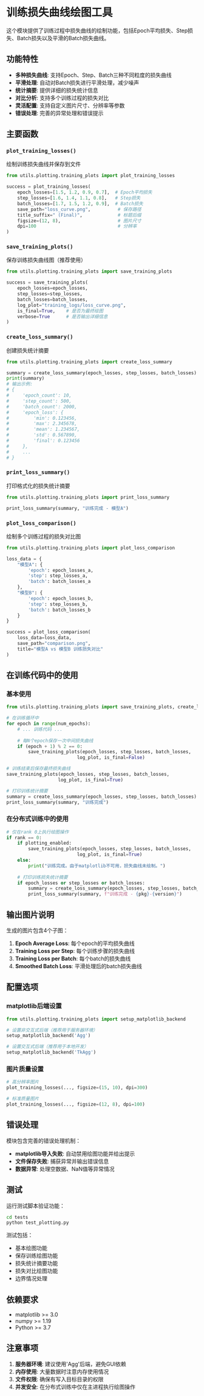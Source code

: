 # 训练损失曲线绘图工具

这个模块提供了训练过程中损失曲线的绘制功能，包括Epoch平均损失、Step损失、Batch损失以及平滑的Batch损失曲线。

## 功能特性

- **多种损失曲线**: 支持Epoch、Step、Batch三种不同粒度的损失曲线
- **平滑处理**: 自动对Batch损失进行平滑处理，减少噪声
- **统计摘要**: 提供详细的损失统计信息
- **对比分析**: 支持多个训练过程的损失对比
- **灵活配置**: 支持自定义图片尺寸、分辨率等参数
- **错误处理**: 完善的异常处理和错误提示

## 主要函数

### `plot_training_losses()`
绘制训练损失曲线并保存到文件

```python
from utils.plotting.training_plots import plot_training_losses

success = plot_training_losses(
    epoch_losses=[1.5, 1.2, 0.9, 0.7],  # Epoch平均损失
    step_losses=[1.6, 1.4, 1.1, 0.8],   # Step损失
    batch_losses=[1.7, 1.5, 1.2, 0.9],  # Batch损失
    save_path="loss_curve.png",          # 保存路径
    title_suffix=" (Final)",             # 标题后缀
    figsize=(12, 8),                     # 图片尺寸
    dpi=100                              # 分辨率
)
```

### `save_training_plots()`
保存训练损失曲线图（推荐使用）

```python
from utils.plotting.training_plots import save_training_plots

success = save_training_plots(
    epoch_losses=epoch_losses,
    step_losses=step_losses,
    batch_losses=batch_losses,
    log_plot="training_logs/loss_curve.png",
    is_final=True,    # 是否为最终绘图
    verbose=True      # 是否输出详细信息
)
```

### `create_loss_summary()`
创建损失统计摘要

```python
from utils.plotting.training_plots import create_loss_summary

summary = create_loss_summary(epoch_losses, step_losses, batch_losses)
print(summary)
# 输出示例:
# {
#     'epoch_count': 10,
#     'step_count': 500,
#     'batch_count': 2000,
#     'epoch_loss': {
#         'min': 0.123456,
#         'max': 2.345678,
#         'mean': 1.234567,
#         'std': 0.567890,
#         'final': 0.123456
#     },
#     ...
# }
```

### `print_loss_summary()`
打印格式化的损失统计摘要

```python
from utils.plotting.training_plots import print_loss_summary

print_loss_summary(summary, "训练完成 - 模型A")
```

### `plot_loss_comparison()`
绘制多个训练过程的损失对比图

```python
from utils.plotting.training_plots import plot_loss_comparison

loss_data = {
    "模型A": {
        'epoch': epoch_losses_a,
        'step': step_losses_a,
        'batch': batch_losses_a
    },
    "模型B": {
        'epoch': epoch_losses_b,
        'step': step_losses_b,
        'batch': batch_losses_b
    }
}

success = plot_loss_comparison(
    loss_data=loss_data,
    save_path="comparison.png",
    title="模型A vs 模型B 训练损失对比"
)
```

## 在训练代码中的使用

### 基本使用

```python
from utils.plotting.training_plots import save_training_plots, create_loss_summary, print_loss_summary

# 在训练循环中
for epoch in range(num_epochs):
    # ... 训练代码 ...
    
    # 每N个epoch保存一次中间损失曲线
    if (epoch + 1) % 2 == 0:
        save_training_plots(epoch_losses, step_losses, batch_losses, 
                          log_plot, is_final=False)

# 训练结束后保存最终损失曲线
save_training_plots(epoch_losses, step_losses, batch_losses, 
                   log_plot, is_final=True)

# 打印训练统计摘要
summary = create_loss_summary(epoch_losses, step_losses, batch_losses)
print_loss_summary(summary, "训练完成")
```

### 在分布式训练中的使用

```python
# 仅在rank 0上执行绘图操作
if rank == 0:
    if plotting_enabled:
        save_training_plots(epoch_losses, step_losses, batch_losses, 
                          log_plot, is_final=True)
    else:
        print("训练完成。由于matplotlib不可用，损失曲线未绘制。")
    
    # 打印训练损失统计摘要
    if epoch_losses or step_losses or batch_losses:
        summary = create_loss_summary(epoch_losses, step_losses, batch_losses)
        print_loss_summary(summary, f"训练完成 - {pkg}-{version}")
```

## 输出图片说明

生成的图片包含4个子图：

1. **Epoch Average Loss**: 每个epoch的平均损失曲线
2. **Training Loss per Step**: 每个训练步骤的损失曲线
3. **Training Loss per Batch**: 每个batch的损失曲线
4. **Smoothed Batch Loss**: 平滑处理后的batch损失曲线

## 配置选项

### matplotlib后端设置

```python
from utils.plotting.training_plots import setup_matplotlib_backend

# 设置非交互式后端（推荐用于服务器环境）
setup_matplotlib_backend('Agg')

# 设置交互式后端（推荐用于本地开发）
setup_matplotlib_backend('TkAgg')
```

### 图片质量设置

```python
# 高分辨率图片
plot_training_losses(..., figsize=(15, 10), dpi=300)

# 标准质量图片
plot_training_losses(..., figsize=(12, 8), dpi=100)
```

## 错误处理

模块包含完善的错误处理机制：

- **matplotlib导入失败**: 自动禁用绘图功能并给出提示
- **文件保存失败**: 捕获异常并输出错误信息
- **数据异常**: 处理空数据、NaN值等异常情况

## 测试

运行测试脚本验证功能：

```bash
cd tests
python test_plotting.py
```

测试包括：
- 基本绘图功能
- 保存训练绘图功能
- 损失统计摘要功能
- 损失对比绘图功能
- 边界情况处理

## 依赖要求

- matplotlib >= 3.0
- numpy >= 1.19
- Python >= 3.7

## 注意事项

1. **服务器环境**: 建议使用'Agg'后端，避免GUI依赖
2. **内存使用**: 大量数据时注意内存使用情况
3. **文件权限**: 确保有写入目标目录的权限
4. **并发安全**: 在分布式训练中仅在主进程执行绘图操作 